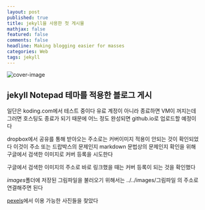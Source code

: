 ```yaml
---
layout: post
published: true
title: jekyll을 사용한 첫 게시물
mathjax: false
featured: false
comments: false
headline: Making blogging easier for masses
categories: Web
tags: jekyll
---
```


![cover-image](../../images/macphoto.jpg)

## jekyll Notepad 테마를 적용한 블로그 게시

일단은 koding.com에서 테스트 중이다
유료 계정이 아니라 종료하면 VM이 꺼지는데 그러면 호스팅도 종료가 되기 때문에 어느 정도 완성되면 github.io로 업로드할 예정이다

dropbox에서 공유를 통해 받아오는 주소로는 커버이미지 적용이 안되는 것이 확인되었다
이것이 주소 또는 드랍박스의 문제인지 markdown 문법상의 문제인지 확인을 위해 구글에서 검색한 이미지로 커버 등록을 시도한다

구글에서 검색한 이미지의 주소로 바로 링크했을 때는 커버 등록이 되는 것을 확인했다

*images*폴더에 저장된 그림파일을 불러오기 위해서는 ../../images/그림파일 의 주소로 연결해주면 된다

[pexels](www.pexels.com)에서 이용 가능한 사진들을 찾았다